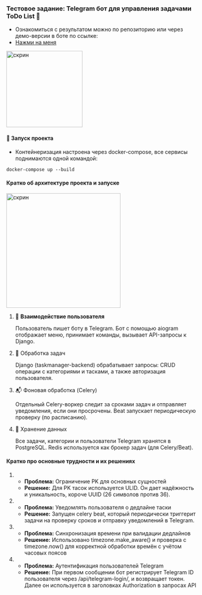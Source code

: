 ### **Тестовое задание: Telegram бот для управления задачами ToDo List 🤠**

- Ознакомиться с результатом можно по репозиторию или через демо-версии в боте по ссылке: 
- [Нажми на меня](https://t.me/todomanager_robot)

<img src="https://i.imgur.com/SGkhiQm.png" alt="скрин" width="200"/>

#### 🚀 Запуск проекта
- Контейнеризация настроена через docker-compose, все сервисы поднимаются одной командой:
```shell
docker-compose up --build
```

#### Кратко об архитектуре проекта и запуске

<img src="https://i.imgur.com/XWl1h1D.png" alt="скрин" width="300"/>

1. 📲 **Взаимодействие пользователя**

    Пользователь пишет боту в Telegram.
    Бот с помощью aiogram отображает меню, принимает команды, вызывает API-запросы к Django.


2. 🧠 Обработка задач

    Django (taskmanager-backend) обрабатывает запросы: CRUD операции с категориями и тасками, а также авторизация пользователя.


3. 📬 Фоновая обработка (Celery)

    Отдельный Celery-воркер следит за сроками задач и отправляет уведомления, если они просрочены.
    Beat запускает периодическую проверку (по расписанию).


4. 💾 Хранение данных

    Все задачи, категории и пользователи Telegram хранятся в PostgreSQL.
    Redis используется как брокер задач (для Celery/Beat).

#### Кратко про основные трудности и их решениях

1. - **Проблема:** Ограничение PK для основных сущностей
   - **Решение:** Для PK тасок используется ULID. Он дает надёжность и уникальность, короче UUID (26 символов против 36).


2. - **Проблема:** Уведомлять пользователя о дедлайне таски
   - **Решение:** Запущен celery beat, который периодически триггерит задачи на проверку сроков и отправку уведомлений в Telegram.


3. - **Проблема:** Синхронизация времени при валидации дедлайнов
   - **Решение:** Использовано timezone.make_aware() и проверка с timezone.now() для корректной обработки времён с учётом часовых поясов


4. - **Проблема:** Аутентификация пользователей Telegram
   - **Решение:** При первом сообщении бот регистрирует Telegram ID пользователя через /api/telegram-login/, и возвращает токен. Далее он используется в заголовках Authorization в запросах API